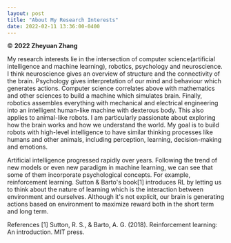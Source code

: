 ```yaml
---
layout: post
title: "About My Research Interests"
date: 2022-02-11 13:36:00-0400
---
```


&copy; **2022 Zheyuan Zhang**

My research interests lie in the intersection of computer science(artificial intelligence and machine learning), robotics, psychology and neuroscience. I think neuroscience gives an overview of structure and the connectivity of the brain. Psychology gives interpretation of our mind and behaviour which generates actions. Computer science correlates above with mathematics and other sciences to build a machine which simulates brain. Finally, robotics assembles everything with mechanical and electrical engineering into an intelligent human-like machine with dexterous body. This also applies to animal-like robots. I am particularly passionate about exploring how the brain works and how we understand the world. My goal is to build robots with high-level intelligence to have similar thinking processes like humans and other animals, including perception, learning, decision-making and emotions.

Artificial intelligence progressed rapidly over years. Following the trend of new models or even new paradigm in machine learning, we can see that some of them incorporate psychological concepts. For example, reinforcement learning. Sutton & Barto's book[1] introduces RL by letting us to think about the nature of learning which is the interaction between environment and ourselves. Although it's not explicit, our brain is generating actions based on environment to maximize reward both in the short term and long term. 

References
[1] Sutton, R. S., & Barto, A. G. (2018). Reinforcement learning: An introduction. MIT press.